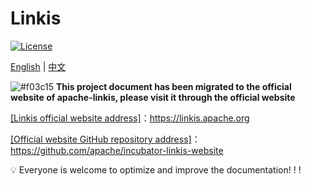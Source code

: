 Linkis
==========

[![License](https://img.shields.io/badge/license-Apache%202-4EB1BA.svg)](https://www.apache.org/licenses/LICENSE-2.0.html)

[English](README.md) | [中文](README_CN.md)

![#f03c15](https://via.placeholder.com/15/f03c15/000000?text=+) **This project document has been migrated to the official website of apache-linkis, please visit it through the official website**

[[Linkis official website address]](https://linkis.apache.org/)：https://linkis.apache.org

[[Official website GitHub repository address]]( https://github.com/apache/incubator-linkis-website)： https://github.com/apache/incubator-linkis-website
 
💡 Everyone is welcome to optimize and improve the documentation! ! !